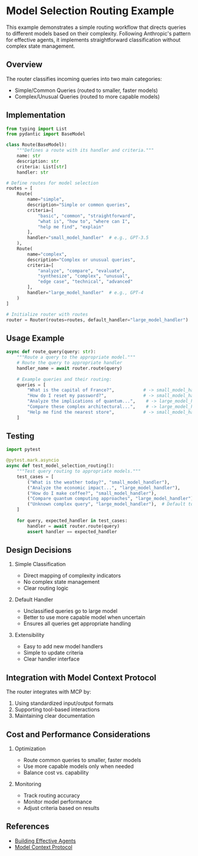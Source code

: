 # Model Selection Routing Example

This example demonstrates a simple routing workflow that directs queries to different models based on their complexity. Following Anthropic's pattern for effective agents, it implements straightforward classification without complex state management.

## Overview

The router classifies incoming queries into two main categories:
- Simple/Common Queries (routed to smaller, faster models)
- Complex/Unusual Queries (routed to more capable models)

## Implementation

```python
from typing import List
from pydantic import BaseModel

class Route(BaseModel):
    """Defines a route with its handler and criteria."""
    name: str
    description: str
    criteria: List[str]
    handler: str

# Define routes for model selection
routes = [
    Route(
        name="simple",
        description="Simple or common queries",
        criteria=[
            "basic", "common", "straightforward",
            "what is", "how to", "where can I",
            "help me find", "explain"
        ],
        handler="small_model_handler"  # e.g., GPT-3.5
    ),
    Route(
        name="complex",
        description="Complex or unusual queries",
        criteria=[
            "analyze", "compare", "evaluate",
            "synthesize", "complex", "unusual",
            "edge case", "technical", "advanced"
        ],
        handler="large_model_handler"  # e.g., GPT-4
    )
]

# Initialize router with routes
router = Router(routes=routes, default_handler="large_model_handler")
```

## Usage Example

```python
async def route_query(query: str):
    """Route a query to the appropriate model."""
    # Route the query to appropriate handler
    handler_name = await router.route(query)
    
    # Example queries and their routing:
    queries = [
        "What is the capital of France?",           # -> small_model_handler
        "How do I reset my password?",              # -> small_model_handler
        "Analyze the implications of quantum...",    # -> large_model_handler
        "Compare these complex architectural...",    # -> large_model_handler
        "Help me find the nearest store",           # -> small_model_handler
    ]
```

## Testing

```python
import pytest

@pytest.mark.asyncio
async def test_model_selection_routing():
    """Test query routing to appropriate models."""
    test_cases = [
        ("What is the weather today?", "small_model_handler"),
        ("Analyze the economic impact...", "large_model_handler"),
        ("How do I make coffee?", "small_model_handler"),
        ("Compare quantum computing approaches", "large_model_handler"),
        ("Unknown complex query", "large_model_handler"),  # Default to capable model
    ]
    
    for query, expected_handler in test_cases:
        handler = await router.route(query)
        assert handler == expected_handler
```

## Design Decisions

1. Simple Classification
   - Direct mapping of complexity indicators
   - No complex state management
   - Clear routing logic

2. Default Handler
   - Unclassified queries go to large model
   - Better to use more capable model when uncertain
   - Ensures all queries get appropriate handling

3. Extensibility
   - Easy to add new model handlers
   - Simple to update criteria
   - Clear handler interface

## Integration with Model Context Protocol

The router integrates with MCP by:
1. Using standardized input/output formats
2. Supporting tool-based interactions
3. Maintaining clear documentation

## Cost and Performance Considerations

1. Optimization
   - Route common queries to smaller, faster models
   - Use more capable models only when needed
   - Balance cost vs. capability

2. Monitoring
   - Track routing accuracy
   - Monitor model performance
   - Adjust criteria based on results

## References
- [Building Effective Agents](https://www.anthropic.com/research/building-effective-agents)
- [Model Context Protocol](https://www.anthropic.com/news/model-context-protocol)

